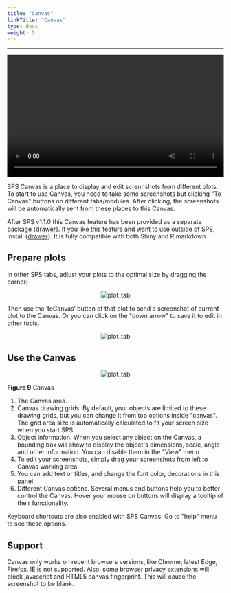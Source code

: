 ```yaml
---
title: "Canvas"
linkTitle: "Canvas"
type: docs
weight: 5
---
```


***** 

<video style="width: 100%; aspect-ratio: 16 / 9"  controls>
    <source src="https://github.com/systemPipeR/sp_tutorials/blob/main/videos/sps1.8/canvas.webm?raw=true" type="video/webm">
    Video cannot be loaded or your browser does not support the video tag.
</video>


SPS Canvas is a place to display and edit scrennshots from different plots. To start 
to use Canvas, you need to take some screenshots but clicking "To Canvas" buttons 
on different tabs/modules. After clicking, the screenshots will be automatically sent 
from these places to this Canvas. 

After SPS v1.1.0 this Canvas feature has been provided as a separate package 
{[drawer](../dev/drawer)}. If you like this feature and want to use outside 
of SPS, install {[drawer](../dev/drawer)}. It is fully compatible with both 
Shiny and R markdown. 


## Prepare plots
In other SPS tabs, adjust your plots to the optimal size by dragging the corner: 

<center>

![plot_tab](../img/plot_drag.png)

</center>

Then use the ‵toCanvas‵ button of that plot to send a screenshot of current plot 
to the Canvas. Or you can click on the "down arrow" <i class="fa fa-sort-down"></i>
to save it to edit in other tools.

<center>

![plot_tab](../img/tocanvas.png)

</center>

## Use the Canvas

<center>

![plot_tab](../img/sps_canvas.jpg)

</center>

**Figure 9** Canvas


1. The Canvas area.
2. Canvas drawing grids. By default, your objects are limited to these drawing grids, but you can change it from top options inside "canvas".
The grid area size is automatically calculated to fit your screen size when you start SPS. 
3. Object information. When you select any object on the Canvas, a bounding box will show to display the object's dimensions, scale, angle and other information.
You can disable them in the "View" menu
4. To edit your screenshots, simply drag your screenshots from left to Canvas working area. 
5. You can add text or titles, and change the font color, decorations in this panel. 
6. Different Canvas options. Several menus and buttons help you to better control the Canvas.
Hover your mouse on buttons will display a tooltip of their functionality. 

Keyboard shortcuts are also enabled with SPS Canvas. Go to "help" menu to see these 
options. 


## Support

Canvas only works on recent browsers versions, like Chrome, latest Edge, Firefox. 
IE is not supported. Also, some browser privacy extensions will block javascript 
and HTML5 canvas fingerprint. This will cause the screenshot to be blank. 

